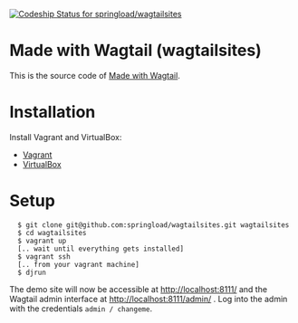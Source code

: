 [ ![Codeship Status for springload/wagtailsites](https://codeship.com/projects/26741250-da6d-0132-ea89-328081b30bed/status?branch=master)](https://codeship.com/projects/79308)

Made with Wagtail (wagtailsites)
================================

This is the source code of [Made with Wagtail](http://www.madewithwagtail.org).

# Installation

Install Vagrant and  VirtualBox:

* [Vagrant](http://www.vagrantup.com/downloads.html)
* [VirtualBox](https://www.virtualbox.org/wiki/Downloads)

# Setup

```
  $ git clone git@github.com:springload/wagtailsites.git wagtailsites
  $ cd wagtailsites
  $ vagrant up
  [.. wait until everything gets installed]
  $ vagrant ssh
  [.. from your vagrant machine]
  $ djrun
```

The demo site will now be accessible at [http://localhost:8111/](http://localhost:8111/) and the Wagtail admin interface at [http://localhost:8111/admin/](http://localhost:8111/admin/) . Log into the admin with the credentials ``admin / changeme``.
